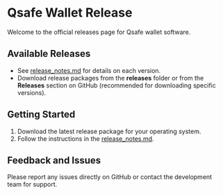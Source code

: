 # Qsafe Wallet Release
Welcome to the official releases page for Qsafe wallet software.

## Available Releases
- See [release_notes.md](release_notes.md) for details on each version.
- Download release packages from the **releases** folder or from the **Releases** section on GitHub (recommended for downloading specific versions).

## Getting Started
1. Download the latest release package for your operating system.
2. Follow the instructions in the [release_notes.md](release_notes.md).

## Feedback and Issues
Please report any issues directly on GitHub or contact the development team for support.
